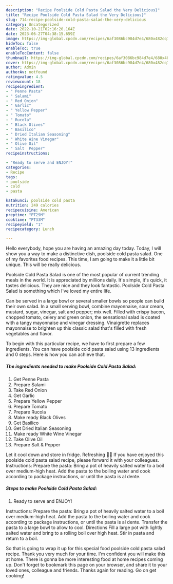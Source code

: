 ```yaml
---
description: "Recipe Poolside Cold Pasta Salad the Very Delicious}"
title: "Recipe Poolside Cold Pasta Salad the Very Delicious}"
slug: 714-recipe-poolside-cold-pasta-salad-the-very-delicious
category: Uncategorized
date: 2022-10-21T02:16:20.164Z
date: 2023-06-27T04:38:15.659Z
image: https://img-global.cpcdn.com/recipes/6af3086bc984d7e4/680x482cq70/poolside-cold-pasta-salad-recipe-main-photo.jpg
hideToc: false
enableToc: true
enableTocContent: false
thumbnail: https://img-global.cpcdn.com/recipes/6af3086bc984d7e4/680x482cq70/poolside-cold-pasta-salad-recipe-main-photo.jpg
cover: https://img-global.cpcdn.com/recipes/6af3086bc984d7e4/680x482cq70/poolside-cold-pasta-salad-recipe-main-photo.jpg
author: Admin
authorAv: notfound
ratingvalue: 4.5
reviewcount: 18
recipeingredient:
- " Penne Pasta"
- " Salami"
- " Red Onion"
- " Garlic"
- " Yellow Pepper"
- " Tomato"
- " Rucola"
- " Black Olives"
- " Basilico"
- " Dried Italian Seasoning"
- " White Wine Vinegar"
- " Olive Oil"
- " Salt  Pepper"
recipeinstructions:

- "Ready to serve and ENJOY!"
categories:
- Recipe
tags:
- poolside
- cold
- pasta

katakunci: poolside cold pasta 
nutrition: 249 calories
recipecuisine: American
preptime: "PT29M"
cooktime: "PT33M"
recipeyield: "1"
recipecategory: Lunch

---
```



Hello everybody, hope you are having an amazing day today. Today, I will show you a way to make a distinctive dish, poolside cold pasta salad. One of my favorites food recipes. This time, I am going to make it a little bit unique. This will be really delicious.

Poolside Cold Pasta Salad is one of the most popular of current trending meals in the world. It is appreciated by millions daily. It's simple, it's quick, it tastes delicious. They are nice and they look fantastic. Poolside Cold Pasta Salad is something which I've loved my entire life.

Can be served in a large bowl or several smaller bowls so people can build their own salad. In a small serving bowl, combine mayonnaise, sour cream, mustard, sugar, vinegar, salt and pepper; mix well. Filled with crispy bacon, chopped tomato, celery and green onion, the sensational salad is coated with a tangy mayonnaise and vinegar dressing. Vinaigrette replaces mayonnaise to brighten up this classic salad that&#39;s filled with fresh vegetables and flavor.


To begin with this particular recipe, we have to first prepare a few ingredients. You can have poolside cold pasta salad using 13 ingredients and 0 steps. Here is how you can achieve that.

<!--inarticleads1-->

##### The ingredients needed to make Poolside Cold Pasta Salad:

1. Get  Penne Pasta
1. Prepare  Salami
1. Take  Red Onion
1. Get  Garlic
1. Prepare  Yellow Pepper
1. Prepare  Tomato
1. Prepare  Rucola
1. Make ready  Black Olives
1. Get  Basilico
1. Get  Dried Italian Seasoning
1. Make ready  White Wine Vinegar
1. Take  Olive Oil
1. Prepare  Salt &amp; Pepper


Let it cool down and store in fridge. Refreshing 🌊😋 If you have enjoyed this poolside cold pasta salad recipe, please forward it with your colleagues. Instructions: Prepare the pasta: Bring a pot of heavily salted water to a boil over medium-high heat. Add the pasta to the boiling water and cook according to package instructions, or until the pasta is al dente. 

<!--inarticleads2-->

##### Steps to make Poolside Cold Pasta Salad:


1. Ready to serve and ENJOY!

Instructions: Prepare the pasta: Bring a pot of heavily salted water to a boil over medium-high heat. Add the pasta to the boiling water and cook according to package instructions, or until the pasta is al dente. Transfer the pasta to a large bowl to allow to cool. Directions Fill a large pot with lightly salted water and bring to a rolling boil over high heat. Stir in pasta and return to a boil. 

So that is going to wrap it up for this special food poolside cold pasta salad recipe. Thank you very much for your time. I'm confident you will make this at home. There is gonna be more interesting food at home recipes coming up. Don't forget to bookmark this page on your browser, and share it to your loved ones, colleague and friends. Thanks again for reading. Go on get cooking!
